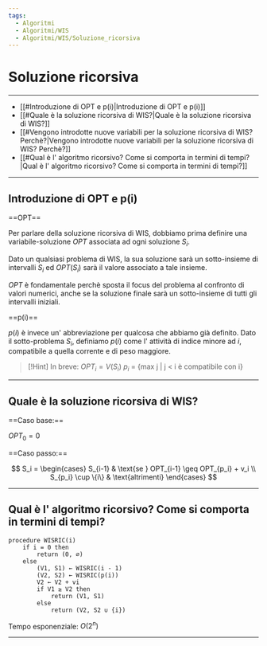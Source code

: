 ```yaml
---
tags:
  - Algoritmi
  - Algoritmi/WIS
  - Algoritmi/WIS/Soluzione_ricorsiva
---
```


# Soluzione ricorsiva

***
- [[#Introduzione di OPT e p(i)|Introduzione di OPT e p(i)]]
- [[#Quale è la soluzione ricorsiva di WIS?|Quale è la soluzione ricorsiva di WIS?]]
- [[#Vengono introdotte nuove variabili per la soluzione ricorsiva di WIS? Perchè?|Vengono introdotte nuove variabili per la soluzione ricorsiva di WIS? Perchè?]]
- [[#Qual è l' algoritmo ricorsivo? Come si comporta in termini di tempi?|Qual è l' algoritmo ricorsivo? Come si comporta in termini di tempi?]]
***

## Introduzione di OPT e p(i)

==OPT==

Per parlare della soluzione ricorsiva di WIS, dobbiamo prima definire una variabile-soluzione $OPT$ associata ad ogni soluzione $S_i$.

Dato un qualsiasi problema di WIS, la sua soluzione sarà un sotto-insieme di intervalli $S_i$ ed $OPT(S_i)$ sarà il valore associato a tale insieme. 

$OPT$ è fondamentale perchè sposta il focus del problema al confronto di valori numerici, anche se la soluzione finale sarà un sotto-insieme di tutti gli intervalli iniziali.

==p(i)==

$p(i)$ è invece un' abbreviazione per qualcosa che abbiamo già definito. Dato il sotto-problema $S_i$, definiamo $p(i)$ come l' attività di indice minore ad $i$, compatibile a quella corrente e di peso maggiore.

> [!Hint] In breve:
> $OPT_i = V(S_i)$
> $p_i$ = {max j | j < i è compatibile con i}

***

## Quale è la soluzione ricorsiva di WIS?

==Caso base:==

$OPT_0 = 0$

==Caso passo:==

$$
S_i = 
\begin{cases} 
S_{i-1} & \text{se } OPT_{i-1} \geq OPT_{p_i} + v_i \\
S_{p_i} \cup \{i\} & \text{altrimenti}
\end{cases}
$$

***

## Qual è l' algoritmo ricorsivo? Come si comporta in termini di tempi?

```
procedure WISRIC(i)
    if i = 0 then
        return (0, ∅)
    else
        (V1, S1) ← WISRIC(i - 1)
        (V2, S2) ← WISRIC(p(i))
        V2 ← V2 + vi
        if V1 ≥ V2 then
            return (V1, S1)
        else
            return (V2, S2 ∪ {i})
```

Tempo esponenziale: $O(2^n)$

***
